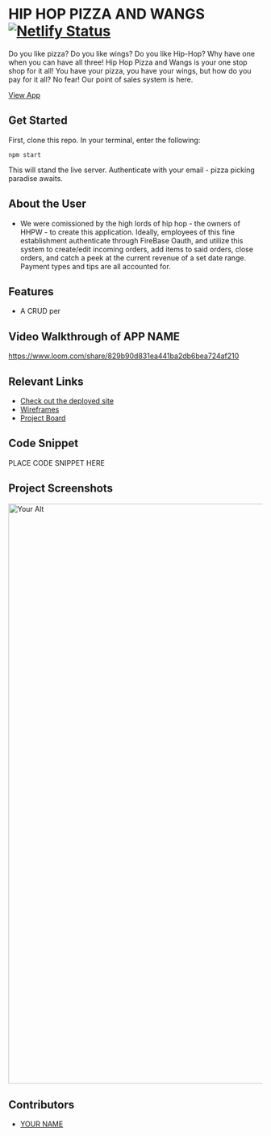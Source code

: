 # HIP HOP PIZZA AND WANGS [![Netlify Status](https://api.netlify.com/api/v1/badges/4ab7e730-7ed3-4cfd-a988-66195e79a991/deploy-status)](https://app.netlify.com/sites/drt-sortinghat/deploys)
<!-- update the netlify badge above with your own badge that you can find at netlify under settings/general#status-badges -->

Do you like pizza? Do you like wings? Do you like Hip-Hop? Why have one when you can have all three! Hip Hop Pizza and Wangs is your one stop shop for it all! You have your pizza, you have your wings, but how do you pay for it all? No fear! Our point of sales system is here. 

[View App](#your-link)

## Get Started <!-- OPTIONAL, but doesn't hurt -->
First, clone this repo. In your terminal, enter the following:

```
npm start
```
This will stand the live server. Authenticate with your email - pizza picking paradise awaits.

## About the User <!-- This is a scaled down user persona -->
- We were comissioned by the high lords of hip hop - the owners of HHPW - to create this application. Ideally, employees of this fine establishment authenticate through FireBase Oauth, and utilize this system to create/edit incoming orders, add items to said orders, close orders, and catch a peek at the current revenue of a set date range. Payment types and tips are all accounted for.

## Features <!-- List your app features using bullets! Do NOT use a paragraph. No one will read that! -->
- A CRUD per

## Video Walkthrough of APP NAME <!-- A loom link is sufficient -->
https://www.loom.com/share/829b90d831ea441ba2db6bea724af210

## Relevant Links <!-- Link to all the things that are required outside of the ones that have their own section -->
- [Check out the deployed site](#your-link)
- [Wireframes](#your-link)
- [Project Board](#your-link)

## Code Snippet <!-- OPTIONAL, but doesn't hurt -->
PLACE CODE SNIPPET HERE

## Project Screenshots <!-- These can be inside of your project. Look at the repos from class and see how the images are included in the readme -->
<img width="1148" alt="Your Alt" src="your-link.png">

## Contributors
- [YOUR NAME](https://github.com/your-github-url)
